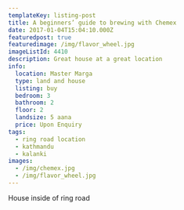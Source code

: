 ```yaml
---
templateKey: listing-post
title: A beginners’ guide to brewing with Chemex
date: 2017-01-04T15:04:10.000Z
featuredpost: true
featuredimage: /img/flavor_wheel.jpg
imageListId: 4410
description: Great house at a great location
info:
  location: Master Marga
  type: land and house
  listing: buy
  bedroom: 3
  bathroom: 2
  floor: 2
  landsize: 5 aana
  price: Upon Enquiry
tags:
  - ring road location
  - kathmandu
  - kalanki
images:
  - /img/chemex.jpg
  - /img/flavor_wheel.jpg
---
```


House inside of ring road

